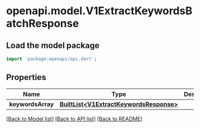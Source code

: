 # openapi.model.V1ExtractKeywordsBatchResponse

## Load the model package
```dart
import 'package:openapi/api.dart';
```

## Properties
Name | Type | Description | Notes
------------ | ------------- | ------------- | -------------
**keywordsArray** | [**BuiltList&lt;V1ExtractKeywordsResponse&gt;**](V1ExtractKeywordsResponse.md) |  | [optional] 

[[Back to Model list]](../README.md#documentation-for-models) [[Back to API list]](../README.md#documentation-for-api-endpoints) [[Back to README]](../README.md)


